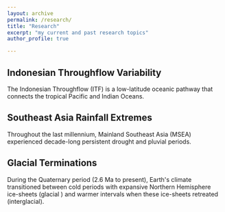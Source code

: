 ```yaml
---
layout: archive
permalink: /research/
title: "Research"
excerpt: "my current and past research topics"
author_profile: true

---
```


## Indonesian Throughflow Variability

The Indonesian Throughflow (ITF) is a low-latitude oceanic pathway that connects the tropical Pacific and Indian Oceans.

## Southeast Asia Rainfall Extremes

Throughout the last millennium, Mainland Southeast Asia (MSEA) experienced decade-long persistent drought and pluvial periods. 

## Glacial Terminations

During the Quaternary period (2.6 Ma to present), Earth's climate transitioned between cold periods with expansive Northern Hemisphere ice-sheets (glacial ) and warmer intervals when these ice-sheets retreated (interglacial). 

